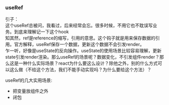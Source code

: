 ### useRef  
引子：  
这个useRef总被问，我看过，后来经常会忘。很多时候，不用它也不耽误写业务。到底来理解记一下这个hook  
知其然，ref是reference的缩写，引用的意思。这个钩子就是用来保存数据的引用。官方解释，useRef保存一个数据，更新这个数据不会引发render。  
乍一听，好像是useState的反向操作。useState的使用场景比较容易理解，更新state引发render渲染。那么useRef的场景呢？数据变化，不引发组件render？那么这是一种什么实际场景？react为什么要这么设计？除他之外，别的什么方式可以这么做（不给这个方法，我们不能手动实现吗？为什么要给这个方法）？

useRef的几大实用场景:  


- 把变量放组件之外
- 闭包
